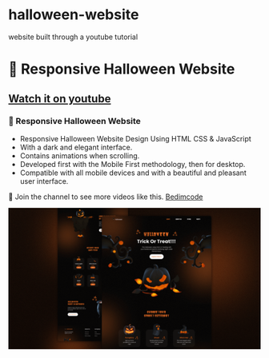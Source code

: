 # halloween-website

website built through a youtube tutorial

# 🎃 Responsive Halloween Website

## [Watch it on youtube](https://youtu.be/TBEOARNn2Gc)

### 🎃 Responsive Halloween Website

- Responsive Halloween Website Design Using HTML CSS & JavaScript
- With a dark and elegant interface.
- Contains animations when scrolling.
- Developed first with the Mobile First methodology, then for desktop.
- Compatible with all mobile devices and with a beautiful and pleasant user interface.

💙 Join the channel to see more videos like this. [Bedimcode](https://www.youtube.com/c/Bedimcode)

![preview img](/preview.png)